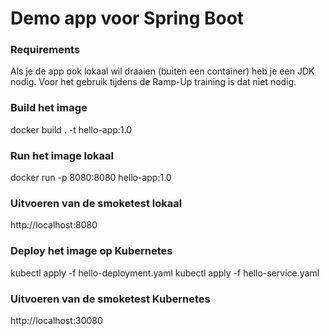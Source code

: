 # Demo app voor Spring Boot

### Requirements
Als je de app ook lokaal wil draaien (buiten een container) heb je een JDK nodig. Voor het gebruik tijdens de Ramp-Up training is dat niet nodig. 

### Build het image
docker build . -t hello-app:1.0

### Run het image lokaal
docker run -p 8080:8080 hello-app:1.0

### Uitvoeren van de smoketest lokaal
http://localhost:8080

### Deploy het image op Kubernetes
kubectl apply -f hello-deployment.yaml
kubectl apply -f hello-service.yaml

### Uitvoeren van de smoketest Kubernetes
http://localhost:30080